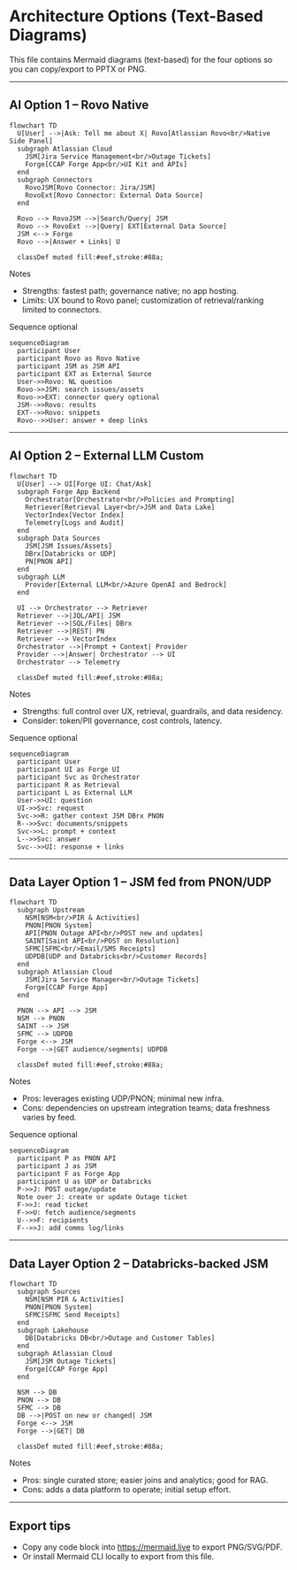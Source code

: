 # Architecture Options (Text-Based Diagrams)

This file contains Mermaid diagrams (text-based) for the four options so you can copy/export to PPTX or PNG.

---

## AI Option 1 – Rovo Native

```mermaid
flowchart TD
  U[User] -->|Ask: Tell me about X| Rovo[Atlassian Rovo<br/>Native Side Panel]
  subgraph Atlassian Cloud
    JSM[Jira Service Management<br/>Outage Tickets]
    Forge[CCAP Forge App<br/>UI Kit and APIs]
  end
  subgraph Connectors
    RovoJSM[Rovo Connector: Jira/JSM]
    RovoExt[Rovo Connector: External Data Source]
  end

  Rovo --> RovoJSM -->|Search/Query| JSM
  Rovo --> RovoExt -->|Query| EXT[External Data Source]
  JSM <--> Forge
  Rovo -->|Answer + Links| U

  classDef muted fill:#eef,stroke:#88a;
```

Notes
- Strengths: fastest path; governance native; no app hosting. 
- Limits: UX bound to Rovo panel; customization of retrieval/ranking limited to connectors.

Sequence optional
```mermaid
sequenceDiagram
  participant User
  participant Rovo as Rovo Native
  participant JSM as JSM API
  participant EXT as External Source
  User->>Rovo: NL question
  Rovo->>JSM: search issues/assets
  Rovo->>EXT: connector query optional
  JSM-->>Rovo: results
  EXT-->>Rovo: snippets
  Rovo-->>User: answer + deep links
```

---

## AI Option 2 – External LLM Custom

```mermaid
flowchart TD
  U[User] --> UI[Forge UI: Chat/Ask]
  subgraph Forge App Backend
    Orchestrator[Orchestrator<br/>Policies and Prompting]
    Retriever[Retrieval Layer<br/>JSM and Data Lake]
    VectorIndex[Vector Index]
    Telemetry[Logs and Audit]
  end
  subgraph Data Sources
    JSM[JSM Issues/Assets]
    DBrx[Databricks or UDP]
    PN[PNON API]
  end
  subgraph LLM
    Provider[External LLM<br/>Azure OpenAI and Bedrock]
  end

  UI --> Orchestrator --> Retriever
  Retriever -->|JQL/API| JSM
  Retriever -->|SQL/Files| DBrx
  Retriever -->|REST| PN
  Retriever --> VectorIndex
  Orchestrator -->|Prompt + Context| Provider
  Provider -->|Answer| Orchestrator --> UI
  Orchestrator --> Telemetry

  classDef muted fill:#eef,stroke:#88a;
```

Notes
- Strengths: full control over UX, retrieval, guardrails, and data residency. 
- Consider: token/PII governance, cost controls, latency.

Sequence optional
```mermaid
sequenceDiagram
  participant User
  participant UI as Forge UI
  participant Svc as Orchestrator
  participant R as Retrieval
  participant L as External LLM
  User->>UI: question
  UI->>Svc: request
  Svc->>R: gather context JSM DBrx PNON
  R-->>Svc: documents/snippets
  Svc->>L: prompt + context
  L-->>Svc: answer
  Svc-->>UI: response + links
```

---

## Data Layer Option 1 – JSM fed from PNON/UDP

```mermaid
flowchart TD
  subgraph Upstream
    NSM[NSM<br/>PIR & Activities]
    PNON[PNON System]
    API[PNON Outage API<br/>POST new and updates]
    SAINT[Saint API<br/>POST on Resolution]
    SFMC[SFMC<br/>Email/SMS Receipts]
    UDPDB[UDP and Databricks<br/>Customer Records]
  end
  subgraph Atlassian Cloud
    JSM[Jira Service Manager<br/>Outage Tickets]
    Forge[CCAP Forge App]
  end

  PNON --> API --> JSM
  NSM --> PNON
  SAINT --> JSM
  SFMC --> UDPDB
  Forge <--> JSM
  Forge -->|GET audience/segments| UDPDB

  classDef muted fill:#eef,stroke:#88a;
```

Notes
- Pros: leverages existing UDP/PNON; minimal new infra.
- Cons: dependencies on upstream integration teams; data freshness varies by feed.

Sequence optional
```mermaid
sequenceDiagram
  participant P as PNON API
  participant J as JSM
  participant F as Forge App
  participant U as UDP or Databricks
  P->>J: POST outage/update
  Note over J: create or update Outage ticket
  F->>J: read ticket
  F->>U: fetch audience/segments
  U-->>F: recipients
  F-->>J: add comms log/links
```

---

## Data Layer Option 2 – Databricks-backed JSM

```mermaid
flowchart TD
  subgraph Sources
    NSM[NSM PIR & Activities]
    PNON[PNON System]
    SFMC[SFMC Send Receipts]
  end
  subgraph Lakehouse
    DB[Databricks DB<br/>Outage and Customer Tables]
  end
  subgraph Atlassian Cloud
    JSM[JSM Outage Tickets]
    Forge[CCAP Forge App]
  end

  NSM --> DB
  PNON --> DB
  SFMC --> DB
  DB -->|POST on new or changed| JSM
  Forge <--> JSM
  Forge -->|GET| DB

  classDef muted fill:#eef,stroke:#88a;
```

Notes
- Pros: single curated store; easier joins and analytics; good for RAG.
- Cons: adds a data platform to operate; initial setup effort.

---

## Export tips
- Copy any code block into https://mermaid.live to export PNG/SVG/PDF.
- Or install Mermaid CLI locally to export from this file.
